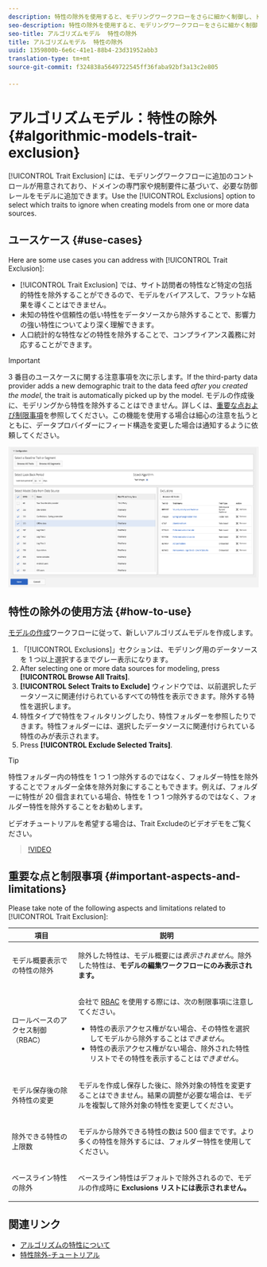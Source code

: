 ```yaml
---
description: 特性の除外を使用すると、モデリングワークフローをさらに細かく制御し、ドメインに関する知識および規制要件に応じてモデルに含める特性を限定できます。1 つまたは複数のデータソースからモデルを作成するときに、「Exclusions」オプションを使用して、除外する特性を指定します。
seo-description: 特性の除外を使用すると、モデリングワークフローをさらに細かく制御し、ドメインに関する知識および規制要件に応じてモデルに含める特性を限定できます。1 つまたは複数のデータソースからモデルを作成するときに、「Exclusions」オプションを使用して、除外する特性を指定します。
seo-title: アルゴリズムモデル  特性の除外
title: アルゴリズムモデル  特性の除外
uuid: 1359800b-6e6c-41e1-88b4-23d31952abb3
translation-type: tm+mt
source-git-commit: f324838a5649722545ff36faba92bf3a13c2e805

---
```



# アルゴリズムモデル：特性の除外 {#algorithmic-models-trait-exclusion}

[!UICONTROL Trait Exclusion] には、モデリングワークフローに追加のコントロールが用意されており、ドメインの専門家や規制要件に基づいて、必要な防御レールをモデルに追加できます。Use the [!UICONTROL Exclusions] option to select which traits to ignore when creating models from one or more data sources.

## ユースケース {#use-cases}

Here are some use cases you can address with [!UICONTROL Trait Exclusion]:

* [!UICONTROL Trait Exclusion] では、サイト訪問者の特性など特定の包括的特性を除外することができるので、モデルをバイアスして、フラットな結果を導くことはできません。
* 未知の特性や信頼性の低い特性をデータソースから除外することで、影響力の強い特性についてより深く理解できます。
* 人口統計的な特性などの特性を除外することで、コンプライアンス義務に対応することができます。

>[!IMPORTANT]
>
>3 番目のユースケースに関する注意事項を次に示します。If the third-party data provider adds a new demographic trait to the data feed *after you created the model*, the trait is automatically picked up by the model. モデルの作成後に、モデリングから特性を除外することはできません。詳しくは、[重要な点および制限事項](../../features/algorithmic-models/trait-exclusion-algo-models.md#important-aspects-and-limitations)を参照してください。この機能を使用する場合は細心の注意を払うとともに、データプロバイダーにフィード構造を変更した場合は通知するように依頼してください。

![](assets/lam_exclude_traits.png)

## 特性の除外の使用方法 {#how-to-use}

[モデルの作成](../../features/algorithmic-models/create-model.md#build-model)ワークフローに従って、新しいアルゴリズムモデルを作成します。

1. 「[!UICONTROL Exclusions]」セクションは、モデリング用のデータソースを 1 つ以上選択するまでグレー表示になります。
2. After selecting one or more data sources for modeling, press **[!UICONTROL Browse All Traits]**.
3. **[!UICONTROL Select Traits to Exclude]** ウィンドウでは、以前選択したデータソースに関連付けられているすべての特性を表示できます。除外する特性を選択します。
4. 特性タイプで特性をフィルタリングしたり、特性フォルダーを参照したりできます。特性フォルダーには、選択したデータソースに関連付けられている特性のみが表示されます。
5. Press **[!UICONTROL Exclude Selected Traits]**.

>[!TIP]
>
>特性フォルダー内の特性を 1 つ 1 つ除外するのではなく、フォルダー特性を除外することでフォルダー全体を除外対象にすることもできます。例えば、フォルダーに特性が 20 個含まれている場合、特性を 1 つ 1 つ除外するのではなく、フォルダー特性を除外することをお勧めします。

ビデオチュートリアルを希望する場合は、Trait Excludeのビデオデモをご覧ください。

>[!VIDEO](https://video.tv.adobe.com/v/25569/?quality=12&captions=jpn)

## 重要な点と制限事項 {#important-aspects-and-limitations}

Please take note of the following aspects and limitations related to [!UICONTROL Trait Exclusion]:

<table id="table_BA5C3545BC9E4717BD567B00C803AA53"> 
 <thead> 
  <tr> 
   <th colname="col1" class="entry"> 項目 </th> 
   <th colname="col2" class="entry"> 説明 </th>
  </tr> 
 </thead>
 <tbody> 
  <tr> 
   <td colname="col1"> <p>モデル概要表示での特性の除外 </p> </td>
   <td colname="col2"> <p>除外した特性は、モデル概要には<i>表示されません</i>。除外した特性は、<b><span class="uicontrol">モデルの編集</span>ワークフローにのみ表示されます。</b> </p> </td>
  </tr> 
  <tr> 
   <td colname="col1"> <p>ロールベースのアクセス制御（RBAC） </p> </td>
   <td colname="col2"> <p>会社で <a href="../../features/administration/administration-overview.md#administration">RBAC</a> を使用する際には、次の制限事項に注意してください。 </p> <p>
     <ul id="ul_38A4056C235B428C822EA4A353893786"> 
      <li id="li_2624FB35581F4807B8530910D63FFDBF">特性の表示アクセス権がない場合、その特性を選択してモデルから除外することは<i>できません</i>。 </li>
      <li id="li_3FD7A12AAAA8462EA84A760C05F20379">特性の表示アクセス権がない場合、除外された特性リストでその特性を表示することは<i>できません</i>。 </li>
     </ul> </p> </td>
  </tr> 
  <tr> 
   <td colname="col1"> <p>モデル保存後の除外特性の変更 </p> </td>
   <td colname="col2"> <p>モデルを作成し保存した後に、除外対象の特性を変更することはできません。結果の調整が必要な場合は、モデルを複製して除外対象の特性を変更してください。 </p> </td>
  </tr> 
  <tr> 
   <td colname="col1"> <p>除外できる特性の上限数 </p> </td>
   <td colname="col2"> <p>モデルから除外できる特性の数は 500 個までです。より多くの特性を除外するには、フォルダー特性を使用してください。 </p> </td>
  </tr> 
  <tr> 
   <td colname="col1"> <p>ベースライン特性の除外 </p> </td>
   <td colname="col2"> <p>ベースライン特性はデフォルトで除外されるので、モデルの作成時に <b><span class="uicontrol">Exclusions</span> リストには表示されません。</b> </p> </td>
  </tr>
 </tbody>
</table>

## 関連リンク

* [アルゴリズムの特性について](/help/using/features/algorithmic-models/understanding-models.md)
* [特性除外-チュートリアル](https://helpx.adobe.com/audience-manager/kt/using/excluding-traits-look-alike-model-feature-video-use.html)
